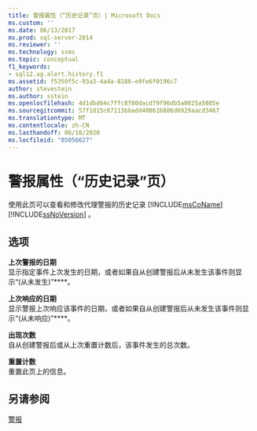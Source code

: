 ```yaml
---
title: 警报属性（“历史记录”页）| Microsoft Docs
ms.custom: ''
ms.date: 06/13/2017
ms.prod: sql-server-2014
ms.reviewer: ''
ms.technology: ssms
ms.topic: conceptual
f1_keywords:
- sql12.ag.alert.history.f1
ms.assetid: f5359f5c-93a3-4a4a-8286-e9fe6f0196c7
author: stevestein
ms.author: sstein
ms.openlocfilehash: 4d1dbd64c7ffc8f80dacd79f96db5a0025a5805e
ms.sourcegitcommit: 57f1d15c67113bbadd40861b886d6929aacd3467
ms.translationtype: MT
ms.contentlocale: zh-CN
ms.lasthandoff: 06/18/2020
ms.locfileid: "85056627"
---
```

# <a name="alert-properties-history-page"></a>警报属性（“历史记录”页）
  使用此页可以查看和修改代理警报的历史记录 [!INCLUDE[msCoName](../../includes/msconame-md.md)] [!INCLUDE[ssNoVersion](../../includes/ssnoversion-md.md)] 。  
  
## <a name="options"></a>选项  
 **上次警报的日期**  
 显示指定事件上次发生的日期，或者如果自从创建警报后从未发生该事件则显示“(从未发生)”****。  
  
 **上次响应的日期**  
 显示警报上次响应该事件的日期，或者如果自从创建警报后从未发生该事件则显示“(从未响应)”****。  
  
 **出现次数**  
 自从创建警报后或从上次重置计数后，该事件发生的总次数。  
  
 **重置计数**  
 重置此页上的信息。  
  
## <a name="see-also"></a>另请参阅  
 [警报](alerts.md)  
  
  
